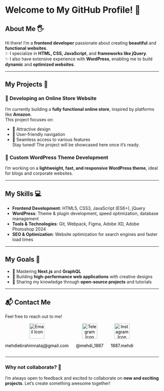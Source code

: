 # Welcome to My GitHub Profile! 👋

## About Me 🖐️
Hi there! I’m a **frontend developer** passionate about creating **beautiful** and **functional websites**.  
✨ I specialize in **HTML, CSS, JavaScript**, and **frameworks like jQuery**.  
✨ I also have extensive experience with **WordPress**, enabling me to build **dynamic** and **optimized websites**.  

---

## My Projects 🚀

### 🔧 **Developing an Online Store Website**  
I’m currently building a **fully functional online store**, inspired by platforms like **Amazon**.  
This project focuses on:  
- 📌 Attractive design  
- 📌 User-friendly navigation  
- 📌 Seamless access to various features  
Stay tuned! The project will be showcased here once it’s ready.  

### 🔧 **Custom WordPress Theme Development**  
I’m working on a **lightweight, fast, and responsive WordPress theme**, ideal for blogs and corporate websites.  

---

## My Skills 💻

- **Frontend Development**: HTML5, CSS3, JavaScript (ES6+), jQuery  
- **WordPress**: Theme & plugin development, speed optimization, database management  
- **Tools & Technologies**: Git, Webpack, Figma, Adobe XD, Adobe Photoshop 2024  
- **SEO & Optimization**: Website optimization for search engines and faster load times  

---

## My Goals 🌟

- 🚀 Mastering **Next.js** and **GraphQL**  
- 🚀 Building **high-performance web applications** with creative designs  
- 🚀 Sharing my knowledge through **open-source projects** and tutorials  

---

## 📬 Contact Me

Feel free to reach out to me!

<div align="left" style="display: inline-block; text-align: center; margin-right: 20px;">
    <a href="mailto:mehdiebrahimnataj@gmail.com" style="text-decoration: none; color: black;">
        <img src="https://img.icons8.com/?size=64&width=100&id=CXYJjRfKlwI9&format=png&color=000000" alt="Email Icon" style="width: 50px;">
        <p>mehdiebrahimnataj@gmail.com</p>
    </a>
</div>

<div align="center" style="display: inline-block; text-align: center; margin-right: 20px;">
    <a href="https://t.me/mehdi_1887" style="text-decoration: none; color: black;">
        <img src="https://img.icons8.com/?size=64&id=oWiuH0jFiU0R&format=png&color=000000" alt="Telegram Icon" style="width: 50px;">
        <p>@mehdi_1887</p>
    </a>
</div>

<div align="right" style="display: inline-block; text-align: center;">
    <a href="https://instagram.com/1887.mehdi" style="text-decoration: none; color: black;">
        <img src="https://img.icons8.com/?size=64&id=Xy10Jcu1L2Su&format=png&color=000000" alt="Instagram Icon" style="width: 50px;">
        <p>1887.mehdi</p>
    </a>
</div>














---

### Why not collaborate? 🤝  
I’m always open to feedback and excited to collaborate on **new and exciting projects**. Let’s create something awesome together!
